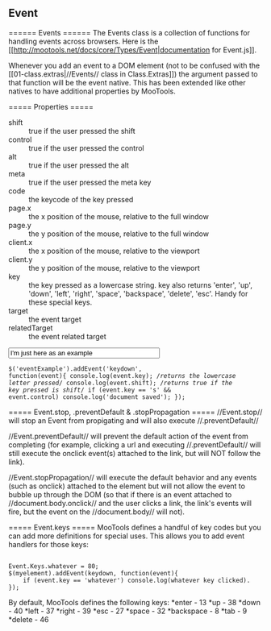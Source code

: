 Event
-----

====== Events ======
The Events class is a collection of functions for handling events across browsers. Here is the [[http://mootools.net/docs/core/Types/Event|documentation for Event.js]].

Whenever you add an event to a DOM element (not to be confused with the [[01-class.extras|//Events// class in Class.Extras]]) the argument passed to that function will be the event native. This has been extended like other natives to have additional properties by MooTools. 

===== Properties =====
<html><dl>
    <dt>shift</dt>
    <dd>true if the user pressed the shift</dd>
    <dt>control</dt>
    <dd>true if the user pressed the control </dd>
    <dt>alt</dt>
    <dd>true if the user pressed the alt</dd>
    <dt>meta</dt>
    <dd>true if the user pressed the meta key</dd>
    <dt>code</dt>
    <dd>the keycode of the key pressed</dd>
    <dt>page.x</dt>
    <dd>the x position of the mouse, relative to the full window</dd>
    <dt>page.y</dt>
    <dd>the y position of the mouse, relative to the full window</dd>
    <dt>client.x</dt>
    <dd>the x position of the mouse, relative to the viewport</dd>
    <dt>client.y</dt>
    <dd>the y position of the mouse, relative to the viewport</dd>
    <dt>key</dt>
    <dd>the key pressed as a lowercase string. key also returns 'enter', 'up', 
    'down', 'left', 'right', 'space', 'backspace', 'delete', 'esc'. Handy 
    for these special keys.</dd>
    <dt>target</dt>
    <dd>the event target</dd>
    <dt>relatedTarget</dt>
    <dd>the event related target</dd>
</dl></html>

<html><input id="eventExample" type="text" value="I'm just here as an example" style="width: 300px"></html>

<code javascript exec>$('eventExample').addEvent('keydown', function(event){
    console.log(event.key); /*returns the lowercase letter pressed*/
    console.log(event.shift); /*returns true if the key pressed is shift*/
    if (event.key == 's' && event.control) console.log('document saved');
});</code>




===== Event.stop, .preventDefault & .stopPropagation =====
//Event.stop// will stop an Event from propigating and will also execute //.preventDefault//

//Event.preventDefault// will prevent the default action of the event from completing (for example, clicking a url and executing //.preventDefault// will still execute the onclick event(s) attached to the link, but will NOT follow the link).

//Event.stopPropagation// will execute the default behavior and any events (such as onclick) attached to the element but will not allow the event to bubble up through the DOM (so that if there is an event attached to //document.body.onclick// and the user clicks a link, the link's events will fire, but the event on the //document.body// will not).

===== Event.keys =====
MooTools defines a handful of key codes but you can add more definitions for special uses. This allows you to add event handlers for those keys:

<code javascript>
Event.Keys.whatever = 80;
$(myelement).addEvent(keydown, function(event){
    if (event.key == 'whatever') console.log(whatever key clicked).
});
</code>

By default, MooTools defines the following keys:
    *enter - 13
    *up - 38
    *down - 40
    *left - 37
    *right - 39
    *esc - 27
    *space - 32
    *backspace - 8
    *tab - 9
    *delete - 46